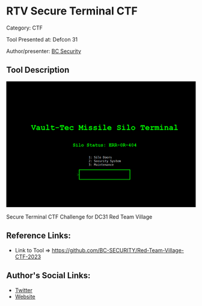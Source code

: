 # RTV Secure Terminal CTF

Category: CTF

Tool Presented at: Defcon 31

Author/presenter: [BC Security](https://github.com/BC-SECURITY)

## Tool Description
![Image if any](https://github.com/BC-SECURITY/Red-Team-Village-CTF-2023/raw/main/img/sc1.png)

Secure Terminal CTF Challenge for DC31 Red Team Village 

## Reference Links:
- Link to Tool => https://github.com/BC-SECURITY/Red-Team-Village-CTF-2023

## Author's Social Links:
- [Twitter](https://twitter.com/BCSecurity)
- [Website](https://www.bc-security.org/)
